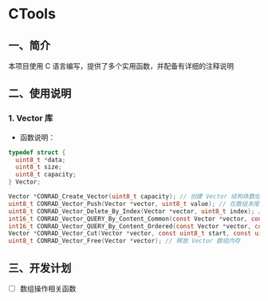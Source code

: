 # CTools

## 一、简介

本项目使用 C 语言编写，提供了多个实用函数，并配备有详细的注释说明

## 二、使用说明

### 1. Vector 库

- 函数说明：

```c
typedef struct {
  uint8_t *data;
  uint8_t size;
  uint8_t capacity;
} Vector;

Vector *CONRAD_Create_Vector(uint8_t capacity); // 创建 Vector 结构体数组
uint8_t CONRAD_Vector_Push(Vector *vector, uint8_t value); // 在数组末尾增加一个值
uint8_t CONRAD_Vector_Delete_By_Index(Vector *vector, uint8_t index); // 通过目录删除值
int16_t CONRAD_Vector_QUERY_By_Content_Common(const Vector *vector, const uint8_t content); // 通过值查询所在的数组目录（通用）
int16_t CONRAD_Vector_QUERY_By_Content_Ordered(const Vector *vector, const uint8_t content); // 通过值查询所在的数组目录（有序数组，效率更高）
Vector *CONRAD_Vector_Cut(Vector *vector, const uint8_t start, const uint8_t end); // 剪切数组
uint8_t CONRAD_Vector_Free(Vector *vector); // 释放 Vector 数组内存
```

## 三、开发计划

- [ ] 数组操作相关函数
